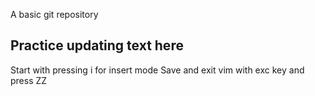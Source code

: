 A basic git repository

## Practice updating text here
Start with pressing i for insert mode
Save and exit vim with exc key and press ZZ
